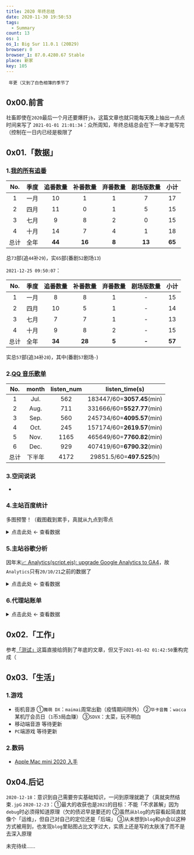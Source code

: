 ```yaml
---
title: 2020 年终总结
date: 2020-11-30 19:50:53
tags:
  - Summary
count: 13
os: 1
os_1: Big Sur 11.0.1 (20B29)
browser: 0
browser_1: 87.0.4280.67 Stable
place: 新家
key: 105
---
```

     年更（又到了白色相簿的季节了
<!-- more -->
## 0x00.前言
社畜即使在`2020`最后一个月还要爆肝`jb`，这篇文章也就只能每天晚上抽出一点点时间来写了
`2021-01-01 21:01:34`：众所周知，年终总结总会在下一年才能写完（控制在一日内已经是极限了

## 0x01.「数据」
### 1.[我的所有追番](https://lab.yuangezhizao.cn/bangumi?seasons)
No. | 季度 | 追番数量 | 补番数量 | 弃番数量 | 剧场版数量 | 小计
:---: | :---: | :---: | :---: | :---:| :---: | :---:
1 | 一月 | 10 | 1 | 1 | 7 | 17
2 | 四月 | 11 | 0 | 1 | 5 | 15
3 | 七月 | 9 | 8 | 2 | 0 | 15
4 | 十月 | 14 | 7 | 4 | 1 | 18
总计 | 全年 | **44** | **16** | **8** | **13** | **65**

总`73`部(追`44`补`29`)，实`65`部(番剧`52`剧场`13`)

`2021-12-25 09:50:07`：

No. | 季度 | 追番数量 | 补番数量 | 弃番数量 | 剧场版数量 | 小计
:---: | :---: | :---: | :---: | :---:| :---: | :---:
1 | 一月 | 8 | 8 | 1 | - | 15
2 | 四月 | 10 | 5 | 1 | - | 14
3 | 七月 | 7 | 7 | 1 | - | 13
4 | 十月 | 9 | 8 | 2 | - | 15
总计 | 全年 | **34** | **28** | **5** | **-** | **57**

实总`57`部(追`34`补`28`)，其中(番剧`57`剧场`-`)

### 2.[QQ 音乐歌单](https://y.qq.com/n/yqq/playlist/3169160172.html)
No. | month | listen_num | listen_time(s)
:---: | :---: | :---: | :---:
1 | Jul. | 562 | 183447/60=**3057.45**(min)
2 | Aug. | 711 | 331666/60=**5527.77**(min)
3 | Sep. | 560 | 245734/60=**4095.57**(min)
4 | Oct. | 245 | 157174/60=**2619.57**(min)
5 | Nov. | 1165 | 465649/60=**7760.82**(min)
6 | Dec. | 929 | 407419/60=**6790.32**(min)
总计 | 下半年 | 4172 | 29851.5/60=**497.525**(h)

### 3.空间说说
-

### 4.主站百度统计
多图预警！（截图截到累手，真就从九点到零点

<details><summary>点击此处 ← 查看数据</summary>

![](https://i1.yuangezhizao.cn/macOS/QQ20210101-210752@2x.png!webp)
![](https://i1.yuangezhizao.cn/macOS/QQ20210101-211236@2x.png!webp)
![](https://i1.yuangezhizao.cn/macOS/QQ20210101-211508@2x.png!webp)
![](https://i1.yuangezhizao.cn/macOS/QQ20210101-212035@2x.png!webp)
![](https://i1.yuangezhizao.cn/macOS/QQ20210101-213855@2x.png!webp)
![](https://i1.yuangezhizao.cn/macOS/QQ20210101-213923@2x.png!webp)
![](https://i1.yuangezhizao.cn/macOS/QQ20210101-214011@2x.png!webp)
![](https://i1.yuangezhizao.cn/macOS/QQ20210101-214104@2x.png!webp)
![](https://i1.yuangezhizao.cn/macOS/QQ20210101-214254@2x.png!webp)
![](https://i1.yuangezhizao.cn/macOS/QQ20210101-214314@2x.png!webp)
![](https://i1.yuangezhizao.cn/macOS/QQ20210101-214330@2x.png!webp)
![](https://i1.yuangezhizao.cn/macOS/QQ20210101-214344@2x.png!webp)
![](https://i1.yuangezhizao.cn/macOS/QQ20210101-214428@2x.png!webp)
![](https://i1.yuangezhizao.cn/macOS/QQ20210101-214506@2x.png!webp)
![](https://i1.yuangezhizao.cn/macOS/QQ20210101-214525@2x.png!webp)
![](https://i1.yuangezhizao.cn/macOS/QQ20210101-214547@2x.png!webp)
![](https://i1.yuangezhizao.cn/macOS/QQ20210101-214655@2x.png!webp)
![](https://i1.yuangezhizao.cn/macOS/QQ20210101-214818@2x.png!webp)
![](https://i1.yuangezhizao.cn/macOS/QQ20210101-214938@2x.png!webp)
![](https://i1.yuangezhizao.cn/macOS/QQ20210101-215013@2x.png!webp)
![](https://i1.yuangezhizao.cn/macOS/QQ20210101-215827@2x.png!webp)
![](https://i1.yuangezhizao.cn/macOS/QQ20210101-220439@2x.png!webp)
![](https://i1.yuangezhizao.cn/macOS/QQ20210101-220514@2x.png!webp)
![](https://i1.yuangezhizao.cn/macOS/QQ20210101-220645@2x.png!webp)
![](https://i1.yuangezhizao.cn/macOS/QQ20210101-220716@2x.png!webp)
![](https://i1.yuangezhizao.cn/macOS/QQ20210101-220759@2x.png!webp)
![](https://i1.yuangezhizao.cn/macOS/QQ20210101-220959@2x.png!webp)

</details>

### 5.主站谷歌分析
因年末[📈 Analytics(script.ejs): upgrade Google Analytics to GA4](https://github.com/yuangezhizao/www/commit/8793ecb60cb2b327867091c43bb4a4f4acbcc8fa)，故`Analytics`只有`20/10/21`之前的数据了

<details><summary>点击此处 ← 查看数据</summary>

![](https://i1.yuangezhizao.cn/macOS/QQ20210101-222748@2x.png!webp)
![](https://i1.yuangezhizao.cn/macOS/QQ20210101-223057@2x.png!webp)
![](https://i1.yuangezhizao.cn/macOS/QQ20210101-223305@2x.png!webp)
![](https://i1.yuangezhizao.cn/macOS/QQ20210101-223338@2x.png!webp)
![](https://i1.yuangezhizao.cn/macOS/QQ20210101-223403@2x.png!webp)
![](https://i1.yuangezhizao.cn/macOS/QQ20210101-223913@2x.png!webp)
![](https://i1.yuangezhizao.cn/macOS/QQ20210101-223949@2x.png!webp)
![](https://i1.yuangezhizao.cn/macOS/QQ20210101-224025@2x.png!webp)
![](https://i1.yuangezhizao.cn/macOS/QQ20210101-224128@2x.png!webp)
![](https://i1.yuangezhizao.cn/macOS/QQ20210101-224225@2x.png!webp)
![](https://i1.yuangezhizao.cn/macOS/QQ20210101-224250@2x.png!webp)
![](https://i1.yuangezhizao.cn/macOS/QQ20210101-224314@2x.png!webp)
![](https://i1.yuangezhizao.cn/macOS/QQ20210101-224441@2x.png!webp)
![](https://i1.yuangezhizao.cn/macOS/QQ20210101-224519@2x.png!webp)
![](https://i1.yuangezhizao.cn/macOS/QQ20210101-224549@2x.png!webp)
![](https://i1.yuangezhizao.cn/macOS/QQ20210101-224654@2x.png!webp)
![](https://i1.yuangezhizao.cn/macOS/QQ20210101-224730@2x.png!webp)
![](https://i1.yuangezhizao.cn/macOS/QQ20210101-225043@2x.png!webp)
![](https://i1.yuangezhizao.cn/macOS/QQ20210101-225743@2x.png!webp)
![](https://i1.yuangezhizao.cn/macOS/QQ20210101-225904@2x.png!webp)
![](https://i1.yuangezhizao.cn/macOS/QQ20210101-230005@2x.png!webp)
![](https://i1.yuangezhizao.cn/macOS/QQ20210101-230123@2x.png!webp)
![](https://i1.yuangezhizao.cn/macOS/QQ20210101-230207@2x.png!webp)
![](https://i1.yuangezhizao.cn/macOS/QQ20210101-230310@2x.png!webp)
![](https://i1.yuangezhizao.cn/macOS/QQ20210101-230354@2x.png!webp)
![](https://i1.yuangezhizao.cn/macOS/QQ20210101-230417@2x.png!webp)
![](https://i1.yuangezhizao.cn/macOS/QQ20210101-230602@2x.png!webp)
![](https://i1.yuangezhizao.cn/macOS/QQ20210101-231139@2x.png!webp)
![](https://i1.yuangezhizao.cn/macOS/QQ20210101-231212@2x.png!webp)
![](https://i1.yuangezhizao.cn/macOS/QQ20210101-231607@2x.png!webp)
![](https://i1.yuangezhizao.cn/macOS/QQ20210101-231640@2x.png!webp)
![](https://i1.yuangezhizao.cn/macOS/QQ20210101-231714@2x.png!webp)
![](https://i1.yuangezhizao.cn/macOS/QQ20210101-231756@2x.png!webp)
![](https://i1.yuangezhizao.cn/macOS/QQ20210101-231824@2x.png!webp)
![](https://i1.yuangezhizao.cn/macOS/QQ20210101-231927@2x.png!webp)
![](https://i1.yuangezhizao.cn/macOS/QQ20210101-232144@2x.png!webp)
![](https://i1.yuangezhizao.cn/macOS/QQ20210101-232850@2x.png!webp)

`GA4`
![](https://i1.yuangezhizao.cn/macOS/QQ20210101-233321@2x.png!webp)
![](https://i1.yuangezhizao.cn/macOS/QQ20210101-234758@2x.png!webp)
![](https://i1.yuangezhizao.cn/macOS/QQ20210101-234838@2x.png!webp)
![](https://i1.yuangezhizao.cn/macOS/QQ20210101-234906@2x.png!webp)
![](https://i1.yuangezhizao.cn/macOS/QQ20210101-234926@2x.png!webp)
![](https://i1.yuangezhizao.cn/macOS/QQ20210101-234947@2x.png!webp)
![](https://i1.yuangezhizao.cn/macOS/QQ20210101-235009@2x.png!webp)
![](https://i1.yuangezhizao.cn/macOS/QQ20210101-235032@2x.png!webp)
![](https://i1.yuangezhizao.cn/macOS/QQ20210101-235053@2x.png!webp)
![](https://i1.yuangezhizao.cn/macOS/QQ20210101-235119@2x.png!webp)
![](https://i1.yuangezhizao.cn/macOS/QQ20210101-235147@2x.png!webp)
![](https://i1.yuangezhizao.cn/macOS/QQ20210101-235204@2x.png!webp)
![](https://i1.yuangezhizao.cn/macOS/QQ20210101-235335@2x.png!webp)
![](https://i1.yuangezhizao.cn/macOS/QQ20210101-235352@2x.png!webp)

</details>

### 6.代理站账单

<details><summary>点击此处 ← 查看数据</summary>

![Skysilk](https://i1.yuangezhizao.cn/macOS/QQ20210102-002006@2x.png!webp)
![2001-02](https://i1.yuangezhizao.cn/macOS/QQ20210102-003100@2x.png!webp)
![2003-04](https://i1.yuangezhizao.cn/macOS/QQ20210102-003223@2x.png!webp)
![2005-06](https://i1.yuangezhizao.cn/macOS/QQ20210102-003247@2x.png!webp)
![2007-08](https://i1.yuangezhizao.cn/macOS/QQ20210102-003310@2x.png!webp)
![2009-10](https://i1.yuangezhizao.cn/macOS/QQ20210102-003338@2x.png!webp)
![2011-12](https://i1.yuangezhizao.cn/macOS/QQ20210102-003412@2x.png!webp)

</details>

## 0x02.「工作」
参考[「测试」](../works/ALSI/test.html)这篇直接给鸽到了年底的文章，但又于`2021-01-02 01:42:50`重构完成（

## 0x03.「生活」
### 1.游戏
- 街机音游
①`舞萌 DX`：`maimai`周常出勤（疫情期间除外）
②`华卡音舞`：`wacca`某机厅会员日（`1`币`3`局血赚）
③`SDVX`：太菜，玩不明白
- 移动端音游
等待更新
- `PC`端游戏
等待更新

### 2.数码
- [Apple Mac mini 2020 入手](../macOS/Big-Sur/mini.html)

## 0x04.后记
`2020-12-18`：意识到自己需要夯实基础知识，一问到原理就跪了（真就突然结束`.jpG`
`2020-12-23`：①最大的收获也是`2021`的目标：不能「不求甚解」因为`debug`时必须得知道原理（欠的债迟早是要还的
②虽然从`blog`的内容看起简直就像个「运维」，但自己对自己的定位还是「后端」
③从未想到`blog`和`gh`会以这种方式被用到，也发现`blog`里贴图占比文字过大，实质上还是写的太肤浅了而不是去深入原理

未完待续……